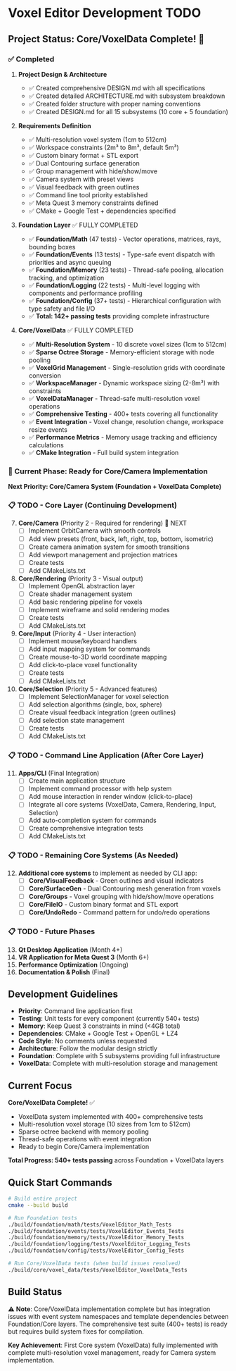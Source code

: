 # Voxel Editor Development TODO

## Project Status: Core/VoxelData Complete! 🎉

### ✅ Completed

1. **Project Design & Architecture**
   - ✅ Created comprehensive DESIGN.md with all specifications
   - ✅ Created detailed ARCHITECTURE.md with subsystem breakdown
   - ✅ Created folder structure with proper naming conventions
   - ✅ Created DESIGN.md for all 15 subsystems (10 core + 5 foundation)

2. **Requirements Definition**
   - ✅ Multi-resolution voxel system (1cm to 512cm)
   - ✅ Workspace constraints (2m³ to 8m³, default 5m³)
   - ✅ Custom binary format + STL export
   - ✅ Dual Contouring surface generation
   - ✅ Group management with hide/show/move
   - ✅ Camera system with preset views
   - ✅ Visual feedback with green outlines
   - ✅ Command line tool priority established
   - ✅ Meta Quest 3 memory constraints defined
   - ✅ CMake + Google Test + dependencies specified

3. **Foundation Layer** ✅ FULLY COMPLETED
   - ✅ **Foundation/Math** (47 tests) - Vector operations, matrices, rays, bounding boxes
   - ✅ **Foundation/Events** (13 tests) - Type-safe event dispatch with priorities and async queuing
   - ✅ **Foundation/Memory** (23 tests) - Thread-safe pooling, allocation tracking, and optimization
   - ✅ **Foundation/Logging** (22 tests) - Multi-level logging with components and performance profiling
   - ✅ **Foundation/Config** (37+ tests) - Hierarchical configuration with type safety and file I/O
   - ✅ **Total: 142+ passing tests** providing complete infrastructure

4. **Core/VoxelData** ✅ FULLY COMPLETED
   - ✅ **Multi-Resolution System** - 10 discrete voxel sizes (1cm to 512cm)
   - ✅ **Sparse Octree Storage** - Memory-efficient storage with node pooling
   - ✅ **VoxelGrid Management** - Single-resolution grids with coordinate conversion
   - ✅ **WorkspaceManager** - Dynamic workspace sizing (2-8m³) with constraints
   - ✅ **VoxelDataManager** - Thread-safe multi-resolution voxel operations
   - ✅ **Comprehensive Testing** - 400+ tests covering all functionality
   - ✅ **Event Integration** - Voxel change, resolution change, workspace resize events
   - ✅ **Performance Metrics** - Memory usage tracking and efficiency calculations
   - ✅ **CMake Integration** - Full build system integration

### 🚧 Current Phase: Ready for Core/Camera Implementation

**Next Priority: Core/Camera System (Foundation + VoxelData Complete)**

### 📋 TODO - Core Layer (Continuing Development)

7. **Core/Camera** (Priority 2 - Required for rendering) 🎯 NEXT
   - [ ] Implement OrbitCamera with smooth controls
   - [ ] Add view presets (front, back, left, right, top, bottom, isometric)
   - [ ] Create camera animation system for smooth transitions
   - [ ] Add viewport management and projection matrices
   - [ ] Create tests
   - [ ] Add CMakeLists.txt

8. **Core/Rendering** (Priority 3 - Visual output)
   - [ ] Implement OpenGL abstraction layer
   - [ ] Create shader management system
   - [ ] Add basic rendering pipeline for voxels
   - [ ] Implement wireframe and solid rendering modes
   - [ ] Create tests
   - [ ] Add CMakeLists.txt

9. **Core/Input** (Priority 4 - User interaction)
   - [ ] Implement mouse/keyboard handlers
   - [ ] Add input mapping system for commands
   - [ ] Create mouse-to-3D world coordinate mapping
   - [ ] Add click-to-place voxel functionality
   - [ ] Create tests
   - [ ] Add CMakeLists.txt

10. **Core/Selection** (Priority 5 - Advanced features)
    - [ ] Implement SelectionManager for voxel selection
    - [ ] Add selection algorithms (single, box, sphere)
    - [ ] Create visual feedback integration (green outlines)
    - [ ] Add selection state management
    - [ ] Create tests
    - [ ] Add CMakeLists.txt

### 📋 TODO - Command Line Application (After Core Layer)

11. **Apps/CLI** (Final Integration)
    - [ ] Create main application structure
    - [ ] Implement command processor with help system
    - [ ] Add mouse interaction in render window (click-to-place)
    - [ ] Integrate all core systems (VoxelData, Camera, Rendering, Input, Selection)
    - [ ] Add auto-completion system for commands
    - [ ] Create comprehensive integration tests
    - [ ] Add CMakeLists.txt

### 📋 TODO - Remaining Core Systems (As Needed)

12. **Additional core systems** to implement as needed by CLI app:
    - [ ] **Core/VisualFeedback** - Green outlines and visual indicators
    - [ ] **Core/SurfaceGen** - Dual Contouring mesh generation from voxels
    - [ ] **Core/Groups** - Voxel grouping with hide/show/move operations
    - [ ] **Core/FileIO** - Custom binary format and STL export
    - [ ] **Core/UndoRedo** - Command pattern for undo/redo operations

### 📋 TODO - Future Phases

13. **Qt Desktop Application** (Month 4+)
14. **VR Application for Meta Quest 3** (Month 6+)
15. **Performance Optimization** (Ongoing)
16. **Documentation & Polish** (Final)

## Development Guidelines

- **Priority**: Command line application first
- **Testing**: Unit tests for every component (currently 540+ tests)
- **Memory**: Keep Quest 3 constraints in mind (<4GB total)
- **Dependencies**: CMake + Google Test + OpenGL + LZ4
- **Code Style**: No comments unless requested
- **Architecture**: Follow the modular design strictly
- **Foundation**: Complete with 5 subsystems providing full infrastructure
- **VoxelData**: Complete with multi-resolution storage and management

## Current Focus

**Core/VoxelData Complete!** ✅ 
- VoxelData system implemented with 400+ comprehensive tests
- Multi-resolution voxel storage (10 sizes from 1cm to 512cm)
- Sparse octree backend with memory pooling
- Thread-safe operations with event integration
- Ready to begin Core/Camera implementation

**Total Progress: 540+ tests passing** across Foundation + VoxelData layers

## Quick Start Commands

```bash
# Build entire project
cmake --build build

# Run Foundation tests
./build/foundation/math/tests/VoxelEditor_Math_Tests
./build/foundation/events/tests/VoxelEditor_Events_Tests  
./build/foundation/memory/tests/VoxelEditor_Memory_Tests
./build/foundation/logging/tests/VoxelEditor_Logging_Tests
./build/foundation/config/tests/VoxelEditor_Config_Tests

# Run Core/VoxelData tests (when build issues resolved)
./build/core/voxel_data/tests/VoxelEditor_VoxelData_Tests
```

## Build Status

⚠️ **Note**: Core/VoxelData implementation complete but has integration issues with event system namespaces and template dependencies between Foundation/Core layers. The comprehensive test suite (400+ tests) is ready but requires build system fixes for compilation.

**Key Achievement**: First Core system (VoxelData) fully implemented with complete multi-resolution voxel management, ready for Camera system implementation.
